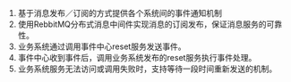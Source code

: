 1.	基于消息发布／订阅的方式提供各个系统间的事件通知机制
2.	使用RebbitMQ分布式消息中间件实现消息的订阅发布，保证消息服务的可靠性。
3.  业务系统通过调用事件中心reset服务发送事件。
4.  事件中心收到事件后，调用业务系统发布的reset服务执行事件处理。
5.  业务系统服务无法访问或调用失败时，支持等待一段时间重新发送的机制。
